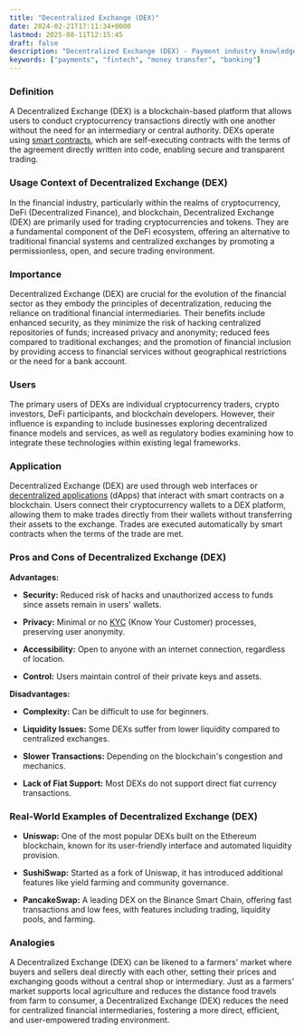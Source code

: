 ```yaml
---
title: "Decentralized Exchange (DEX)"
date: 2024-02-21T17:11:34+0000
lastmod: 2025-08-11T12:15:45
draft: false
description: "Decentralized Exchange (DEX) - Payment industry knowledge and insights"
keywords: ["payments", "fintech", "money transfer", "banking"]
---
```


### Definition

A Decentralized Exchange (DEX) is a blockchain-based platform that allows users to conduct cryptocurrency transactions directly with one another without the need for an intermediary or central authority. DEXs operate using [smart contracts](https://faisalkhanllc.xyz/resources/payments-wiki/s/smart-contract/), which are self-executing contracts with the terms of the agreement directly written into code, enabling secure and transparent trading.

### Usage Context of Decentralized Exchange (DEX)

In the financial industry, particularly within the realms of cryptocurrency, DeFi (Decentralized Finance), and blockchain, Decentralized Exchange (DEX) are primarily used for trading cryptocurrencies and tokens. They are a fundamental component of the DeFi ecosystem, offering an alternative to traditional financial systems and centralized exchanges by promoting a permissionless, open, and secure trading environment.

### Importance

Decentralized Exchange (DEX) are crucial for the evolution of the financial sector as they embody the principles of decentralization, reducing the reliance on traditional financial intermediaries. Their benefits include enhanced security, as they minimize the risk of hacking centralized repositories of funds; increased privacy and anonymity; reduced fees compared to traditional exchanges; and the promotion of financial inclusion by providing access to financial services without geographical restrictions or the need for a bank account.

### Users

The primary users of DEXs are individual cryptocurrency traders, crypto investors, DeFi participants, and blockchain developers. However, their influence is expanding to include businesses exploring decentralized finance models and services, as well as regulatory bodies examining how to integrate these technologies within existing legal frameworks.

### Application

Decentralized Exchange (DEX) are used through web interfaces or [decentralized applications](https://faisalkhanllc.xyz/resources/payments-wiki/d/decentralized-applications-dapps/) (dApps) that interact with smart contracts on a blockchain. Users connect their cryptocurrency wallets to a DEX platform, allowing them to make trades directly from their wallets without transferring their assets to the exchange. Trades are executed automatically by smart contracts when the terms of the trade are met.

### Pros and Cons of Decentralized Exchange (DEX)

**Advantages:**

- **Security:** Reduced risk of hacks and unauthorized access to funds since assets remain in users' wallets.

- **Privacy:** Minimal or no [KYC](https://faisalkhanllc.xyz/resources/payments-wiki/k/know-your-customer-kyc/) (Know Your Customer) processes, preserving user anonymity.

- **Accessibility:** Open to anyone with an internet connection, regardless of location.

- **Control:** Users maintain control of their private keys and assets.

**Disadvantages:**

- **Complexity:** Can be difficult to use for beginners.

- **Liquidity Issues:** Some DEXs suffer from lower liquidity compared to centralized exchanges.

- **Slower Transactions:** Depending on the blockchain's congestion and mechanics.

- **Lack of Fiat Support:** Most DEXs do not support direct fiat currency transactions.

### Real-World Examples of Decentralized Exchange (DEX)

- **Uniswap:** One of the most popular DEXs built on the Ethereum blockchain, known for its user-friendly interface and automated liquidity provision.

- **SushiSwap:** Started as a fork of Uniswap, it has introduced additional features like yield farming and community governance.

- **PancakeSwap:** A leading DEX on the Binance Smart Chain, offering fast transactions and low fees, with features including trading, liquidity pools, and farming.

### Analogies

A Decentralized Exchange (DEX) can be likened to a farmers' market where buyers and sellers deal directly with each other, setting their prices and exchanging goods without a central shop or intermediary. Just as a farmers' market supports local agriculture and reduces the distance food travels from farm to consumer, a Decentralized Exchange (DEX) reduces the need for centralized financial intermediaries, fostering a more direct, efficient, and user-empowered trading environment.